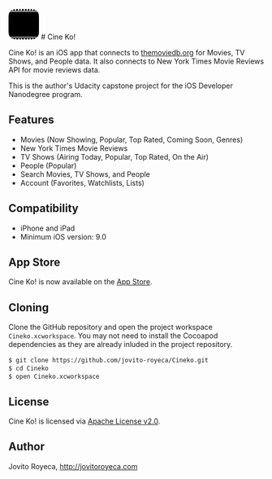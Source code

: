 <img src="icons/App%20Icon%20%5BRounded%5D/Icon-60.png" width="auto" height="auto"/> # Cine Ko!

Cine Ko! is an iOS app that connects to [themoviedb.org](https://www.themoviedb.org) for Movies, TV Shows, and People data. It also connects to New York Times Movie Reviews API for movie reviews data.

This is the author's Udacity capstone project for the iOS Developer Nanodegree program.

## Features

 * Movies (Now Showing, Popular, Top Rated, Coming Soon, Genres)
 * New York Times Movie Reviews
 * TV Shows (Airing Today, Popular, Top Rated, On the Air)
 * People (Popular)
 * Search Movies, TV Shows, and People
 * Account (Favorites, Watchlists, Lists)
 
## Compatibility
 
 * iPhone and iPad
 * Minimum iOS version: 9.0
 
## App Store

Cine Ko! is now available on the [App Store](https://itunes.apple.com/us/app/cine-ko!/id1105292175?ls=1&mt=8).

## Cloning

Clone the GitHub repository and open the project workspace `Cineko.xcworkspace`. You may not need to install the Cocoapod dependencies as they are already inluded in the project repository.

```
$ git clone https://github.com/jovito-royeca/Cineko.git
$ cd Cineko
$ open Cineko.xcworkspace
```

## License

Cine Ko! is licensed via [Apache License v2.0](LICENSE).

## Author
Jovito Royeca, http://jovitoroyeca.com
